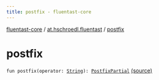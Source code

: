 ```yaml
---
title: postfix - fluentast-core
---
```


[fluentast-core](../index.html) / [at.hschroedl.fluentast](index.html) / [postfix](.)

# postfix

`fun postfix(operator: `[`String`](https://kotlinlang.org/api/latest/jvm/stdlib/kotlin/-string/index.html)`): `[`PostfixPartial`](../at.hschroedl.fluentast.ast.expression/-fluent-postfix-expression/-postfix-partial/index.html) [(source)](http://github.com/hschroedl/fluentast/tree/master/core/at.hschroedl.fluentast/Fluentast.kt#L300)